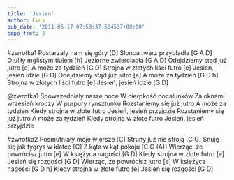 ```yaml
---
title: 'Jesień'
author: Ewus
pub_date: '2011-06-17 07:53:37.584537+00:00'
capo_fret: 3
---
```


#zwrotka1
Postarzały nam się góry [D]
Słońca twarz przybladła [G A D]
Otuliły mglistym tiulem [h]
Jeziorne zwierciadła [G A D]
Odejdziemy stąd już jutro [e]
A może za tydzień [G D]
Strojna w złotych liści futro [e]
Jesień, jesień idzie [G D]
Odejdziemy stąd już jutro [e]
A może za tydzień [G D h]
Strojna w złotych liści futro [e]
Jesień, jesień idzie [G D]

@zwrotka1
Spowszedniały nasze noce
W cierpkość pocałunków
Za oknami wrzesień kroczy
W purpury rynsztunku
Rozstaniemy się już jutro
A może za tydzień
Kiedy strojna w złote futro
Jesień, jesień przyjdzie
Rozstaniemy się już jutro
A może za tydzień
Kiedy strojna w złote futro
Jesień, jesień przyjdzie

#zwrotka2
Posmutniały moje wiersze [C]
Struny już nie stroją [C G]
Snuję się jak tygrys w klatce [C]
Z kąta w kąt pokoju [C G (A)]
Wierząc, że powrócisz jutro [e]
W księżyca nagości [G D]
Kiedy strojna w złote futro [e]
Jesień się rozgości [G D]
Wierząc, że powrócisz jutro [e]
W księżyca nagości [G D h]
Kiedy strojna w złote futro [e]
Jesień się rozgości [G D]